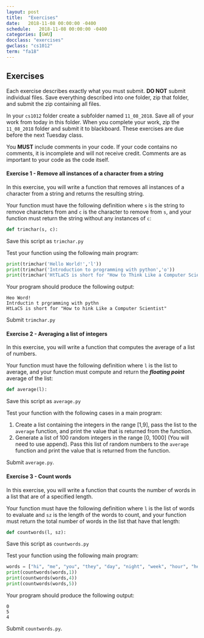 ```yaml
---
layout: post
title:  "Exercises"
date:   2018-11-08 00:00:00 -0400
schedule:   2018-11-08 00:00:00 -0400
categories: [GWU]
docclass: "exercises"
gwclass: "cs1012"
term: "fa18"
---
```

<head>
  <link href="/css/syntax.css" rel="stylesheet">
</head>

## Exercises
Each exercise describes exactly what you must submit.  **DO NOT** submit individual files.  Save everything described into one folder, zip that folder, and submit the zip containing all files.

In your ```cs1012``` folder create a subfolder named ```11_08_2018```.  Save all of your work from today in this folder.  When you complete your work, zip the ```11_08_2018``` folder and submit it to blackboard.  These exercises are due before the next Tuesday class.

You **MUST** include comments in your code.  If your code contains no comments, it is incomplete and will not receive credit.  Comments are as important to your code as the code itself.

#### Exercise 1 - Remove all instances of a character from a string
In this exercise, you will write a function that removes all instances of a character from a string and returns the resulting string.

Your function must have the following definition where ```s``` is the string to remove characters from and ```c``` is the character to remove from ```s```, and your function must return the string without any instances of ```c```:
```python
def trimchar(s, c):
```

Save this script as ```trimchar.py```

Test your function using the following main program:

```python
print(trimchar('Hello World!','l'))
print(trimchar('Introduction to programming with python','o'))
print(trimchar('HtTLaCS is short for "How to Think Like a Computer Scientist"','T'))
```

Your program should produce the following output:
```
Heo Word!
Intrductin t prgramming with pythn
HtLaCS is short for "How to hink Like a Computer Scientist"
```

Submit ```trimchar.py```

#### Exercise 2 - Averaging a list of integers
In this exercise, you will write a function that computes the average of a list of numbers.

Your function must have the following definition where ```l``` is the list to average, and your function must compute and return the _**floating point**_ average of the list:
```python
def average(l):
```

Save this script as ```average.py```

Test your function with the following cases in a main program:

1. Create a list containing the integers in the range [1,9], pass the list to the ```average``` function, and print the value that is returned from the function.
2. Generate a list of 100 random integers in the range [0, 1000] (You will need to use append).  Pass this list of random numbers to the ```average``` function and print the value that is returned from the function.

Submit ```average.py```.

#### Exercise 3 - Count words
In this exercise, you will write a function that counts the number of words in a list that are of a specified length.

Your function must have the following definition where ```l``` is the list of words to evaluate and ```sz``` is the length of the words to count, and your function must return the total number of words in the list that have that length:
```python
def countwords(l, sz):
```

Save this script as ```countwords.py```

Test your function using the following main program:

```python
words = ["hi", "me", "you", "they", "day", "night", "week", "hour", "hello", "class", "home", "work", "relax"]
print(countwords(words,1))
print(countwords(words,4))
print(countwords(words,5))
```

Your program should produce the following output:
```
0
5
4
```

Submit ```countwords.py```.
